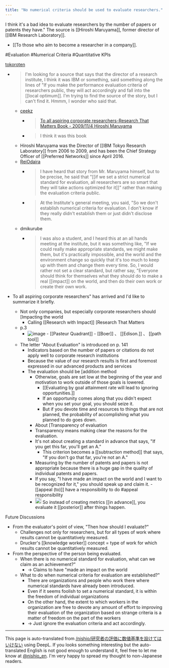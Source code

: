 ```yaml
---
title: "No numerical criteria should be used to evaluate researchers."
---
```


I think it's a bad idea to evaluate researchers by the number of papers or patents they have."
The source is [[Hiroshi Maruyama]], former director of [[IBM Research Laboratory]].
- [[To those who aim to become a researcher in a company]].


#Evaluation #Numerical Criteria #Quantitative KPIs

[tokoroten](https://twitter.com/tokoroten/status/946988934646530048)
- > I'm looking for a source that says that the director of a research institute, I think it was IBM or something, said something along the lines of "If you make the performance evaluation criteria of researchers public, they will act accordingly and fall into the [[local optimum]]. I'm trying to find the source of the story, but I can't find it. Hmmm, I wonder who said that.
    - [ceekz](https://twitter.com/ceekz/status/946989579952726016)
        - > [To all aspiring corporate researchers-Research That Matters Book - 2009/11/4 Hiroshi Maruyama](https://www.amazon.co.jp/exec/obidos/ASIN/4764903822/ceek-22/ref=nosim)
        - > I think it was this book
    - Hiroshi Maruyama was the Director of [[IBM Tokyo Research Laboratory]] from 2006 to 2009, and has been the Chief Strategy Officer of [[Preferred Networks]] since April 2016.
    - [ReiOdaira](https://twitter.com/ReiOdaira/status/946993309150531585)
        - > I have heard that story from Mr. Maruyama himself, but to be precise, he said that "[[if we set a strict numerical standard for evaluation, all researchers are so smart that they will take actions optimized for it]]" rather than making the evaluation criteria public.
        - > At the Institute's general meeting, you said, "So we don't establish numerical criteria for evaluation. I don't know if they really didn't establish them or just didn't disclose them.
    - dmikurube
        - > I was also a student, and I heard this at an all hands meeting at the institute, but it was something like, "If we could really make appropriate standards, we might make them, but it's practically impossible, and the world and the environment change so quickly that it's too much to keep up with them and change them every time. So, I would rather not set a clear standard, but rather say, "Everyone should think for themselves what they should do to make a real [[impact]] on the world, and then do their own work or create their own work.

- To all aspiring corporate researchers" has arrived and I'd like to summarize it briefly.
    - Not only companies, but especially corporate researchers should [Impacting the world
        - Calling [[Research with Impact]] [Research That Matters
    - p.3
        - ![image](https://gyazo.com/fa4834f64e4cea6e17b00f1665e3a901/thumb/1000)
                - [[Pasteur Quadrant]]
                - [[Boer]] 、 [[Edison.]] 、 [[path tool]]
    - The letter "About Evaluation" is introduced on p. 141
        - Indicators based on the number of papers or citations do not apply well to corporate research institutions
        - Because the value of our research results is first and foremost expressed in our advanced products and services
        - The evaluation should be [addition method
            - Otherwise, goals are set low at the beginning of the year and motivation to work outside of those goals is lowered.
                - [[Evaluating by goal attainment rate will lead to ignoring opportunities.]]
                - If an opportunity comes along that you didn't expect when you set your goal, you should seize it.
                - But if you devote time and resources to things that are not planned, the probability of accomplishing what you planned to do goes down.
            - About [Transparency of evaluation
            - Transparency means making clear the reasons for the evaluation.
            - It's not about creating a standard in advance that says, "If you get this far, you'll get an A."
                - This criterion becomes a [[subtraction method]] that says, "If you don't go that far, you're not an A."
            - Measuring by the number of patents and papers is not appropriate because there is a huge gap in the quality of individual patents and papers.
            - If you say, "I have made an impact on the world and I want to be recognized for it," you should speak up and claim it.
                    - [[appeal (to)]] have a responsibility to do #appeal responsibility
            - <img src='https://scrapbox.io/api/pages/nishio-en/nishio/icon' alt='nishio.icon' height="19.5"/> So instead of creating metrics [[in advance]], you evaluate it [[posterior]] after things happen.

Future Discussions
- From the evaluator's point of view, "Then how should I evaluate?"
    - Challenges not only for researchers, but for all types of work where results cannot be quantitatively measured.
    - Drucker's [[knowledge worker]] concept = type of work for which results cannot be quantitatively measured.
- From the perspective of the person being evaluated.
    - When there is no numerical standard for evaluation, what can we claim as an achievement?"
        - → Claims to have "made an impact on the world
    - What to do when numerical criteria for evaluation are established?"
        - There are organizations and people who work there where numerical standards have already been introduced.
        - Even if it seems foolish to set a numerical standard, it is within the freedom of individual organizations
        - On the other hand, the extent to which workers in the organization are free to devote any amount of effort to improving their evaluation of the organization based on strange criteria is a matter of freedom on the part of the workers
        - → Just ignore the evaluation criteria and act accordingly.

---
This page is auto-translated from [/nishio/研究者の評価に数値基準を設けてはいけない](https://scrapbox.io/nishio/研究者の評価に数値基準を設けてはいけない) using DeepL. If you looks something interesting but the auto-translated English is not good enough to understand it, feel free to let me know at [@nishio_en](https://twitter.com/nishio_en). I'm very happy to spread my thought to non-Japanese readers.